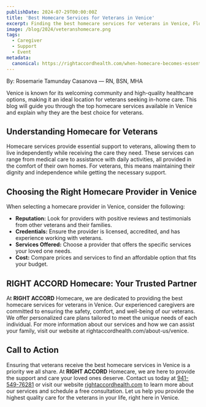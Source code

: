 ```yaml
---
publishDate: 2024-07-29T00:00:00Z
title: 'Best Homecare Services for Veterans in Venice'
excerpt: Finding the best homecare services for veterans in Venice, Florida, is crucial for ensuring our heroes receive the care and respect they deserve.
image: /blog/2024/veteranshomecare.png
tags:
  - Caregiver
  - Support
  - Event
metadata:
  canonical: https://rightaccordhealth.com/when-homecare-becomes-essential
---
```


By: Rosemarie Tamunday Casanova — RN, BSN, MHA

Venice is known for its welcoming community and high-quality healthcare options, making it an ideal location for veterans seeking in-home care. This blog will guide you through the top homecare services available in Venice and explain why they are the best choice for veterans.

## Understanding Homecare for Veterans

Homecare services provide essential support to veterans, allowing them to live independently while receiving the care they need. These services can range from medical care to assistance with daily activities, all provided in the comfort of their own homes. For veterans, this means maintaining their dignity and independence while getting the necessary support.

## Choosing the Right Homecare Provider in Venice

When selecting a homecare provider in Venice, consider the following:

- **Reputation:** Look for providers with positive reviews and testimonials from other veterans and their families.
- **Credentials:** Ensure the provider is licensed, accredited, and has experience working with veterans.
- **Services Offered:** Choose a provider that offers the specific services your loved one needs.
- **Cost:** Compare prices and services to find an affordable option that fits your budget.

## RIGHT ACCORD Homecare: Your Trusted Partner

At **RIGHT ACCORD** Homecare, we are dedicated to providing the best homecare services for veterans in Venice. Our experienced caregivers are committed to ensuring the safety, comfort, and well-being of our veterans. We offer personalized care plans tailored to meet the unique needs of each individual.
For more information about our services and how we can assist your family, visit our website at rightaccordhealth.com/about-us/venice.

## Call to Action

Ensuring that veterans receive the best homecare services in Venice is a priority we all share. At **RIGHT ACCORD** Homecare, we are here to provide the support and care your loved ones deserve. Contact us today at [941-549-76281](tel:941-549-76281) or visit our website [rightaccordhealth.com](https://rightaccordhealth.com) to learn more about our services and schedule a free consultation. Let us help you provide the highest quality care for the veterans in your life, right here in Venice.
